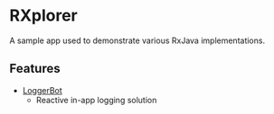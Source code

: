 # RXplorer
A sample app used to demonstrate various RxJava implementations.

## Features
- [LoggerBot](https://github.com/ax-vasquez/RXplorer/tree/master/loggerbot)
    - Reactive in-app logging solution
